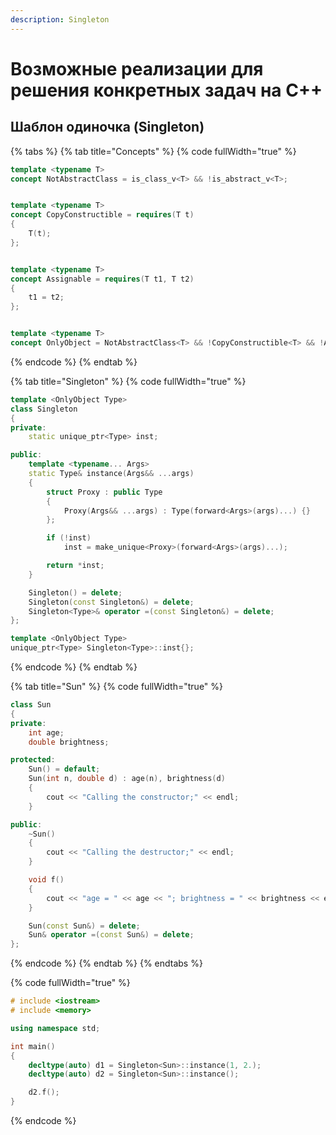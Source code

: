 ```yaml
---
description: Singleton
---
```


# Возможные реализации для решения конкретных задач на С++

## Шаблон одиночка (Singleton)

{% tabs %}
{% tab title="Concepts" %}
{% code fullWidth="true" %}
```cpp
template <typename T>
concept NotAbstractClass = is_class_v<T> && !is_abstract_v<T>;


template <typename T>
concept CopyConstructible = requires(T t)
{
	T(t);
};


template <typename T>
concept Assignable = requires(T t1, T t2)
{
	t1 = t2;
};


template <typename T>
concept OnlyObject = NotAbstractClass<T> && !CopyConstructible<T> && !Assignable<T>;
```
{% endcode %}
{% endtab %}

{% tab title="Singleton" %}
{% code fullWidth="true" %}
```cpp
template <OnlyObject Type>
class Singleton
{
private:
	static unique_ptr<Type> inst;

public:
	template <typename... Args>
	static Type& instance(Args&& ...args)
	{
		struct Proxy : public Type
		{
			Proxy(Args&& ...args) : Type(forward<Args>(args)...) {}
		};

		if (!inst)
			inst = make_unique<Proxy>(forward<Args>(args)...);

		return *inst;
	}

	Singleton() = delete;
	Singleton(const Singleton&) = delete;
	Singleton<Type>& operator =(const Singleton&) = delete;
};

template <OnlyObject Type>
unique_ptr<Type> Singleton<Type>::inst{};
```
{% endcode %}
{% endtab %}

{% tab title="Sun" %}
{% code fullWidth="true" %}
```cpp
class Sun
{
private:
	int age;
	double brightness;

protected:
	Sun() = default;
	Sun(int n, double d) : age(n), brightness(d)
	{
		cout << "Calling the constructor;" << endl;
	}

public:
	~Sun() 
	{ 
		cout << "Calling the destructor;" << endl; 
	}

	void f() 
	{ 
		cout << "age = " << age << "; brightness = " << brightness << endl; 
	}

	Sun(const Sun&) = delete;
	Sun& operator =(const Sun&) = delete;
};
```
{% endcode %}
{% endtab %}
{% endtabs %}

{% code fullWidth="true" %}
```cpp
# include <iostream>
# include <memory>

using namespace std;

int main()
{
	decltype(auto) d1 = Singleton<Sun>::instance(1, 2.);
	decltype(auto) d2 = Singleton<Sun>::instance();

	d2.f();
}
```
{% endcode %}
